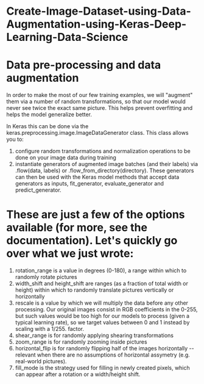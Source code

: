 # Create-Image-Dataset-using-Data-Augmentation-using-Keras-Deep-Learning-Data-Science
# Data pre-processing and data augmentation
In order to make the most of our few training examples, we will "augment" them via a number of random transformations, so that our model would never see twice the exact same picture. This helps prevent overfitting and helps the model generalize better.

In Keras this can be done via the keras.preprocessing.image.ImageDataGenerator class. This class allows you to:

1. configure random transformations and normalization operations to be done on your image data during training
2. instantiate generators of augmented image batches (and their labels) via .flow(data, labels) or .flow_from_directory(directory). These generators can then be used with the Keras model methods that accept data generators as inputs, fit_generator, evaluate_generator and predict_generator.

# These are just a few of the options available (for more, see the documentation). Let's quickly go over what we just wrote:

1. rotation_range is a value in degrees (0-180), a range within which to randomly rotate pictures
2. width_shift and height_shift are ranges (as a fraction of total width or height) within which to randomly translate pictures vertically or horizontally
3. rescale is a value by which we will multiply the data before any other processing. Our original images consist in RGB coefficients in the 0-255, but such values would be too high for our models to process (given a typical learning rate), so we target values between 0 and 1 instead by scaling with a 1/255. factor.
4. shear_range is for randomly applying shearing transformations
5. zoom_range is for randomly zooming inside pictures
6. horizontal_flip is for randomly flipping half of the images horizontally --relevant when there are no assumptions of horizontal assymetry (e.g. real-world pictures).
7. fill_mode is the strategy used for filling in newly created pixels, which can appear after a rotation or a width/height shift.
